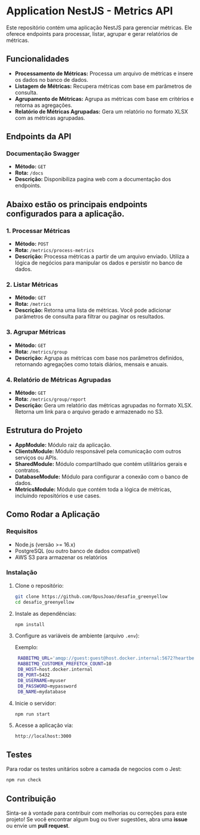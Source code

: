 # Application NestJS - Metrics API

Este repositório contém uma aplicação NestJS para gerenciar métricas. Ele oferece endpoints para processar, listar, agrupar e gerar relatórios de métricas.

## Funcionalidades

- **Processamento de Métricas:** Processa um arquivo de métricas e insere os dados no banco de dados.
- **Listagem de Métricas:** Recupera métricas com base em parâmetros de consulta.
- **Agrupamento de Métricas:** Agrupa as métricas com base em critérios e retorna as agregações.
- **Relatório de Métricas Agrupadas:** Gera um relatório no formato XLSX com as métricas agrupadas.

## Endpoints da API

### **Documentação Swagger**
- **Método:** `GET`
- **Rota:** `/docs`
- **Descrição:** Disponibiliza pagina web com a documentação dos endpoints.

## Abaixo estão os principais endpoints configurados para a aplicação.

### 1. **Processar Métricas**
- **Método:** `POST`
- **Rota:** `/metrics/process-metrics`
- **Descrição:** Processa métricas a partir de um arquivo enviado. Utiliza a lógica de negócios para manipular os dados e persistir no banco de dados.

### 2. **Listar Métricas**
- **Método:** `GET`
- **Rota:** `/metrics`
- **Descrição:** Retorna uma lista de métricas. Você pode adicionar parâmetros de consulta para filtrar ou paginar os resultados.

### 3. **Agrupar Métricas**
- **Método:** `GET`
- **Rota:** `/metrics/group`
- **Descrição:** Agrupa as métricas com base nos parâmetros definidos, retornando agregações como totais diários, mensais e anuais.

### 4. **Relatório de Métricas Agrupadas**
- **Método:** `GET`
- **Rota:** `/metrics/group/report`
- **Descrição:** Gera um relatório das métricas agrupadas no formato XLSX. Retorna um link para o arquivo gerado e armazenado no S3.

## Estrutura do Projeto

- **AppModule:** Módulo raiz da aplicação.
- **ClientsModule:** Módulo responsável pela comunicação com outros serviços ou APIs.
- **SharedModule:** Módulo compartilhado que contém utilitários gerais e contratos.
- **DatabaseModule:** Módulo para configurar a conexão com o banco de dados.
- **MetricsModule:** Módulo que contém toda a lógica de métricas, incluindo repositórios e use cases.

## Como Rodar a Aplicação

### Requisitos

- Node.js (versão >= 16.x)
- PostgreSQL (ou outro banco de dados compatível)
- AWS S3 para armazenar os relatórios

### Instalação

1. Clone o repositório:

   ```bash
   git clone https://github.com/OpusJoao/desafio_greenyellow
   cd desafio_greenyellow
   ```

2. Instale as dependências:

   ```bash
   npm install
   ```

3. Configure as variáveis de ambiente (arquivo `.env`):

   Exemplo:
   ```bash
    RABBITMQ_URL='amqp://guest:guest@host.docker.internal:5672?heartbeat=0'
    RABBITMQ_CUSTOMER_PREFETCH_COUNT=10
    DB_HOST=host.docker.internal
    DB_PORT=5432
    DB_USERNAME=myuser
    DB_PASSWORD=mypassword
    DB_NAME=mydatabase
   ```

4. Inicie o servidor:

   ```bash
   npm run start
   ```

5. Acesse a aplicação via:

   ```
   http://localhost:3000
   ```

## Testes

Para rodar os testes unitários sobre a camada de negocios com o Jest:

```bash
npm run check
```



## Contribuição

Sinta-se à vontade para contribuir com melhorias ou correções para este projeto! Se você encontrar algum bug ou tiver sugestões, abra uma **issue** ou envie um **pull request**.